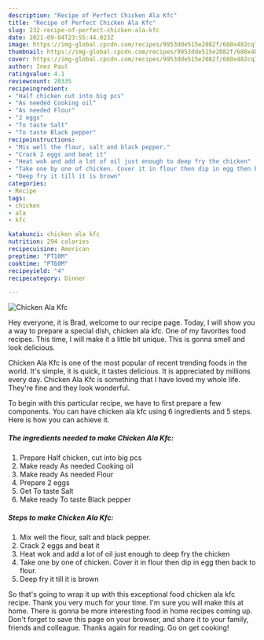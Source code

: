 ```yaml
---
description: "Recipe of Perfect Chicken Ala Kfc"
title: "Recipe of Perfect Chicken Ala Kfc"
slug: 232-recipe-of-perfect-chicken-ala-kfc
date: 2021-09-04T23:55:44.023Z
image: https://img-global.cpcdn.com/recipes/9953dde515e2082f/680x482cq70/chicken-ala-kfc-recipe-main-photo.jpg
thumbnail: https://img-global.cpcdn.com/recipes/9953dde515e2082f/680x482cq70/chicken-ala-kfc-recipe-main-photo.jpg
cover: https://img-global.cpcdn.com/recipes/9953dde515e2082f/680x482cq70/chicken-ala-kfc-recipe-main-photo.jpg
author: Inez Paul
ratingvalue: 4.1
reviewcount: 20335
recipeingredient:
- "Half chicken cut into big pcs"
- "As needed Cooking oil"
- "As needed Flour"
- "2 eggs"
- "To taste Salt"
- "To taste Black pepper"
recipeinstructions:
- "Mix well the flour, salt and black pepper."
- "Crack 2 eggs and beat it"
- "Heat wok and add a lot of oil just enough to deep fry the chicken"
- "Take one by one of chicken. Cover it in flour then dip in egg then back to flour."
- "Deep fry it till it is brown"
categories:
- Recipe
tags:
- chicken
- ala
- kfc

katakunci: chicken ala kfc 
nutrition: 294 calories
recipecuisine: American
preptime: "PT18M"
cooktime: "PT60M"
recipeyield: "4"
recipecategory: Dinner

---
```



![Chicken Ala Kfc](https://img-global.cpcdn.com/recipes/9953dde515e2082f/680x482cq70/chicken-ala-kfc-recipe-main-photo.jpg)

Hey everyone, it is Brad, welcome to our recipe page. Today, I will show you a way to prepare a special dish, chicken ala kfc. One of my favorites food recipes. This time, I will make it a little bit unique. This is gonna smell and look delicious.

Chicken Ala Kfc is one of the most popular of recent trending foods in the world. It's simple, it is quick, it tastes delicious. It is appreciated by millions every day. Chicken Ala Kfc is something that I have loved my whole life. They're fine and they look wonderful.




To begin with this particular recipe, we have to first prepare a few components. You can have chicken ala kfc using 6 ingredients and 5 steps. Here is how you can achieve it.

<!--inarticleads1-->

##### The ingredients needed to make Chicken Ala Kfc:

1. Prepare Half chicken, cut into big pcs
1. Make ready As needed Cooking oil
1. Make ready As needed Flour
1. Prepare 2 eggs
1. Get To taste Salt
1. Make ready To taste Black pepper




<!--inarticleads2-->

##### Steps to make Chicken Ala Kfc:

1. Mix well the flour, salt and black pepper.
1. Crack 2 eggs and beat it
1. Heat wok and add a lot of oil just enough to deep fry the chicken
1. Take one by one of chicken. Cover it in flour then dip in egg then back to flour.
1. Deep fry it till it is brown




So that's going to wrap it up with this exceptional food chicken ala kfc recipe. Thank you very much for your time. I'm sure you will make this at home. There is gonna be more interesting food in home recipes coming up. Don't forget to save this page on your browser, and share it to your family, friends and colleague. Thanks again for reading. Go on get cooking!
